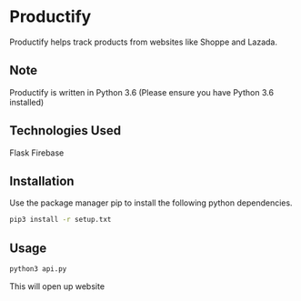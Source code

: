 # Productify

Productify helps track products from websites like Shoppe and Lazada.

## Note

Productify is written in Python 3.6
(Please ensure you have Python 3.6 installed)

## Technologies Used

Flask
Firebase

## Installation

Use the package manager pip to install the following python dependencies.

```bash
pip3 install -r setup.txt
```

## Usage

```bash
python3 api.py
```

This will open up website
